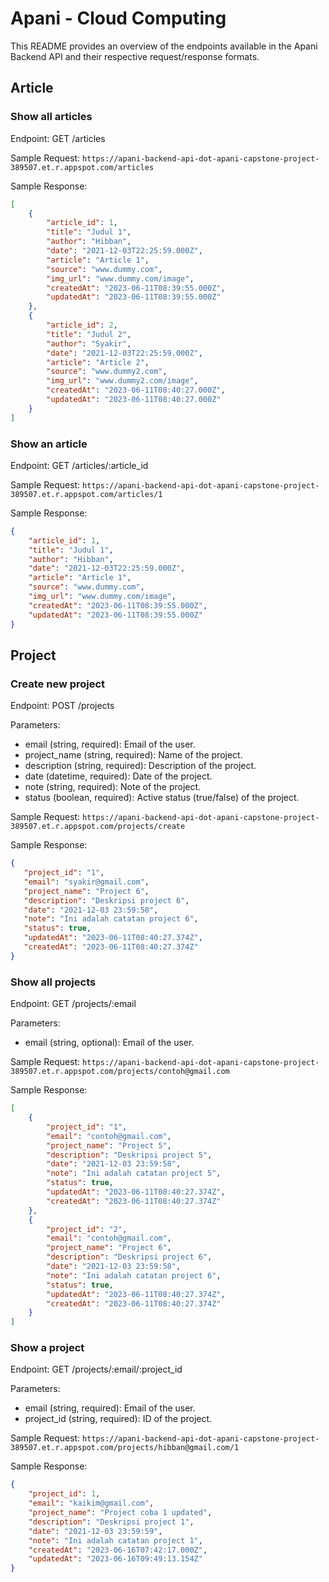 # Apani - Cloud Computing 

This README provides an overview of the endpoints available in the Apani Backend API and their respective request/response formats.

## Article

### Show all articles

Endpoint: GET /articles

Sample Request:
`https://apani-backend-api-dot-apani-capstone-project-389507.et.r.appspot.com/articles`

Sample Response:
```json
[
    {
        "article_id": 1,
        "title": "Judul 1",
        "author": "Hibban",
        "date": "2021-12-03T22:25:59.000Z",
        "article": "Article 1",
        "source": "www.dummy.com",
        "img_url": "www.dummy.com/image",
        "createdAt": "2023-06-11T08:39:55.000Z",
        "updatedAt": "2023-06-11T08:39:55.000Z"
    },
    {
        "article_id": 2,
        "title": "Judul 2",
        "author": "Syakir",
        "date": "2021-12-03T22:25:59.000Z",
        "article": "Article 2",
        "source": "www.dummy2.com",
        "img_url": "www.dummy2.com/image",
        "createdAt": "2023-06-11T08:40:27.000Z",
        "updatedAt": "2023-06-11T08:40:27.000Z"
    }
]
```

### Show an article
Endpoint: GET /articles/:article_id

Sample Request:
`https://apani-backend-api-dot-apani-capstone-project-389507.et.r.appspot.com/articles/1`

Sample Response:
```json
{
    "article_id": 1,
    "title": "Judul 1",
    "author": "Hibban",
    "date": "2021-12-03T22:25:59.000Z",
    "article": "Article 1",
    "source": "www.dummy.com",
    "img_url": "www.dummy.com/image",
    "createdAt": "2023-06-11T08:39:55.000Z",
    "updatedAt": "2023-06-11T08:39:55.000Z"
}
```

## Project

### Create new project

Endpoint: POST /projects

Parameters:
- email (string, required): Email of the user.
- project_name (string, required): Name of the project.
- description (string, required): Description of the project.
- date (datetime, required): Date of the project.
- note (string, required): Note of the project.
- status (boolean, required): Active status (true/false) of the project.

Sample Request:
`https://apani-backend-api-dot-apani-capstone-project-389507.et.r.appspot.com/projects/create`

Sample Response:
```json
{
   "project_id": "1",
   "email": "syakir@gmail.com",
   "project_name": "Project 6",
   "description": "Deskripsi project 6",
   "date": "2021-12-03 23:59:58",
   "note": "Ini adalah catatan project 6",
   "status": true,
   "updatedAt": "2023-06-11T08:40:27.374Z",
   "createdAt": "2023-06-11T08:40:27.374Z"
}
```
### Show all projects

Endpoint: GET /projects/:email

Parameters:
- email (string, optional): Email of the user.

Sample Request:
`https://apani-backend-api-dot-apani-capstone-project-389507.et.r.appspot.com/projects/contoh@gmail.com`

Sample Response:
```json
[
    {
        "project_id": "1",
        "email": "contoh@gmail.com",
        "project_name": "Project 5",
        "description": "Deskripsi project 5",
        "date": "2021-12-03 23:59:58",
        "note": "Ini adalah catatan project 5",
        "status": true,
        "updatedAt": "2023-06-11T08:40:27.374Z",
        "createdAt": "2023-06-11T08:40:27.374Z"
    },
    {
        "project_id": "2",
        "email": "contoh@gmail.com",
        "project_name": "Project 6",
        "description": "Deskripsi project 6",
        "date": "2021-12-03 23:59:58",
        "note": "Ini adalah catatan project 6",
        "status": true,
        "updatedAt": "2023-06-11T08:40:27.374Z",
        "createdAt": "2023-06-11T08:40:27.374Z"
    }
]
```

### Show a project

Endpoint: GET /projects/:email/:project_id

Parameters:
- email (string, required): Email of the user.
- project_id (string, required): ID of the project.

Sample Request:
`https://apani-backend-api-dot-apani-capstone-project-389507.et.r.appspot.com/projects/hibban@gmail.com/1 `

Sample Response:
```json
{
    "project_id": 1,
    "email": "kaikim@gmail.com",
    "project_name": "Project coba 1 updated",
    "description": "Deskripsi project 1",
    "date": "2021-12-03 23:59:59",
    "note": "Ini adalah catatan project 1",
    "createdAt": "2023-06-16T07:42:17.000Z",
    "updatedAt": "2023-06-16T09:49:13.154Z"
}
```


